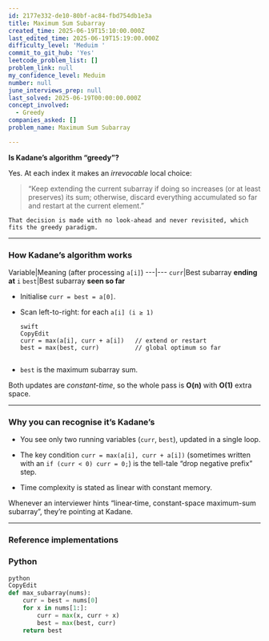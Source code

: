 ```yaml
---
id: 2177e332-de10-80bf-ac84-fbd754db1e3a
title: Maximum Sum Subarray
created_time: 2025-06-19T15:10:00.000Z
last_edited_time: 2025-06-19T15:19:00.000Z
difficulty_level: 'Meduim '
commit_to_git_hub: 'Yes'
leetcode_problem_list: []
problem_link: null
my_confidence_level: Meduim
number: null
june_interviews_prep: null
last_solved: 2025-06-19T00:00:00.000Z
concept_involved:
  - Greedy
companies_asked: []
problem_name: Maximum Sum Subarray

---
```


**Is Kadane’s algorithm “greedy”?**

Yes.  At each index it makes an *irrevocable* local choice:

> “Keep extending the current subarray if doing so increases (or at least preserves) its sum; otherwise, discard everything accumulated so far and restart at the current element.”

    That decision is made with no look-ahead and never revisited, which fits the greedy paradigm.

***

### How Kadane’s algorithm works

Variable|Meaning (after processing `a[i]`)
\---|---
`curr`|Best subarray **ending at** `i`
`best`|Best subarray **seen so far**

*   Initialise `curr = best = a[0]`.

*   Scan left-to-right: for each `a[i] (i ≥ 1)`

    ```plain text
    swift
    CopyEdit
    curr = max(a[i], curr + a[i])   // extend or restart
    best = max(best, curr)          // global optimum so far


    ```

*   `best` is the maximum subarray sum.

Both updates are *constant-time*, so the whole pass is **O(n)** with **O(1)** extra space.

***

### Why you can recognise it’s Kadane’s

*   You see only two running variables (`curr`, `best`), updated in a single loop.

*   The key condition `curr = max(a[i], curr + a[i])` (sometimes written with an `if (curr < 0) curr = 0;`) is the tell-tale “drop negative prefix” step.

*   Time complexity is stated as linear with constant memory.

Whenever an interviewer hints “linear‐time, constant-space maximum-sum subarray”, they’re pointing at Kadane.

***

### Reference implementations

### Python

```python
python
CopyEdit
def max_subarray(nums):
    curr = best = nums[0]
    for x in nums[1:]:
        curr = max(x, curr + x)
        best = max(best, curr)
    return best

```

